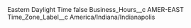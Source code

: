 <?xml version="1.0" encoding="UTF-8"?>
<CustomMetadata xmlns="http://soap.sforce.com/2006/04/metadata" xmlns:xsi="http://www.w3.org/2001/XMLSchema-instance" xmlns:xsd="http://www.w3.org/2001/XMLSchema">
    <label>Eastern Daylight Time</label>
    <protected>false</protected>
    <values>
        <field>Business_Hours__c</field>
        <value xsi:type="xsd:string">AMER-EAST</value>
    </values>
    <values>
        <field>Time_Zone_Label__c</field>
        <value xsi:type="xsd:string">America/Indiana/Indianapolis</value>
    </values>
</CustomMetadata>
